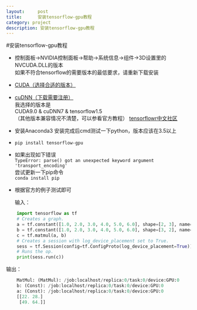 ```yaml
---
layout:     post
title:      安装tensorflow-gpu教程
category: project
description: 安装tensorflow-gpu教程
---
```

#安装tensorflow-gpu教程

* 控制面板->NVIDIA控制面板->帮助->系统信息->组件->3D设置里的NVCUDA.DLL的版本  
  如果不符合tensorflow的需要版本的最低要求，请重新下载安装

* [CUDA（选择合适的版本）](https://developer.nvidia.com/cuda-toolkit-archive)

* [cuDNN（下载需要注册）](https://developer.nvidia.com/rdp/cudnn-download)  
  我选择的版本是  
  CUDA9.0 & cuDNN7 & tensorflow1.5  
（其他版本兼容情况不清楚，可以参看官方教程） 
 [tensorflowr中文社区](http://www.tensorfly.cn/)  
* 安装Anaconda3 安装完成后cmd测试一下python，版本应该在3.5以上  
* `pip install tensorflow-gpu`  
* 如果出现如下错误  
   `TypeError: parse() got an unexpected keyword argument 'transport_encoding'`  
   尝试更新一下pip命令  
   `conda install pip `   
* 根据官方的例子测试即可  
   

   输入：
```python
    import tensorflow as tf  
	# Creates a graph.
	a = tf.constant([1.0, 2.0, 3.0, 4.0, 5.0, 6.0], shape=[2, 3], name='a')
	b = tf.constant([1.0, 2.0, 3.0, 4.0, 5.0, 6.0], shape=[3, 2], name='b')
	c = tf.matmul(a, b)
	# Creates a session with log_device_placement set to True.
	sess = tf.Session(config=tf.ConfigProto(log_device_placement=True))
	# Runs the op.
	print(sess.run(c))
```

  输出：
```python
	MatMul: (MatMul): /job:localhost/replica:0/task:0/device:GPU:0
	b: (Const): /job:localhost/replica:0/task:0/device:GPU:0
	a: (Const): /job:localhost/replica:0/task:0/device:GPU:0
	[[22. 28.]
	 [49. 64.]]
```
